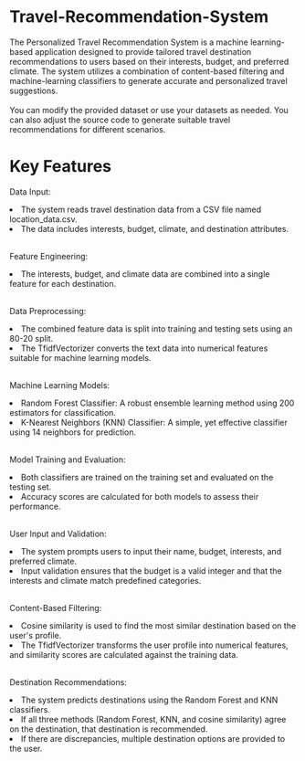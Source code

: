 # Travel-Recommendation-System

The Personalized Travel Recommendation System is a machine learning-based application designed to provide tailored travel destination recommendations to users based on their interests, budget, and preferred climate. The system utilizes a combination of content-based filtering and machine-learning classifiers to generate accurate and personalized travel suggestions. <br /><br />
You can modify the provided dataset or use your datasets as needed. You can also adjust the source code to generate suitable travel recommendations for different scenarios.

# Key Features
Data Input:<br />
<li>The system reads travel destination data from a CSV file named location_data.csv.</li>
<li>The data includes interests, budget, climate, and destination attributes.</li><br />

Feature Engineering:<br />
<li>The interests, budget, and climate data are combined into a single feature for each destination.</li><br />

Data Preprocessing:<br />
<li>The combined feature data is split into training and testing sets using an 80-20 split.</li>
<li>The TfidfVectorizer converts the text data into numerical features suitable for machine learning models.</li><br />

Machine Learning Models:<br />
<li>Random Forest Classifier: A robust ensemble learning method using 200 estimators for classification.</li>
<li>K-Nearest Neighbors (KNN) Classifier: A simple, yet effective classifier using 14 neighbors for prediction.</li><br />

Model Training and Evaluation:<br />
<li>Both classifiers are trained on the training set and evaluated on the testing set.</li>
<li>Accuracy scores are calculated for both models to assess their performance.</li><br />

User Input and Validation:<br />
<li>The system prompts users to input their name, budget, interests, and preferred climate.</li>
<li>Input validation ensures that the budget is a valid integer and that the interests and climate match predefined categories.</li><br />

Content-Based Filtering:<br />
<li>Cosine similarity is used to find the most similar destination based on the user's profile.</li>
<li>The TfidfVectorizer transforms the user profile into numerical features, and similarity scores are calculated against the training data.</li><br />

Destination Recommendations:<br />
<li>The system predicts destinations using the Random Forest and KNN classifiers.</li>
<li>If all three methods (Random Forest, KNN, and cosine similarity) agree on the destination, that destination is recommended.</li>
<li>If there are discrepancies, multiple destination options are provided to the user.</li><br />
